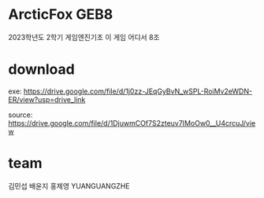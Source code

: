 # ArcticFox GEB8
2023학년도 2학기 게임엔진기초 
이 게임 어디서 8조

# download
exe: https://drive.google.com/file/d/1j0zz-JEqGyBvN_wSPL-RoiMv2eWDN-ER/view?usp=drive_link

source: https://drive.google.com/file/d/1DjuwmCOf7S2zteuv7IMoOw0__U4crcuJ/view
# team
김민섭
배윤지
홍제영
YUANGUANGZHE

